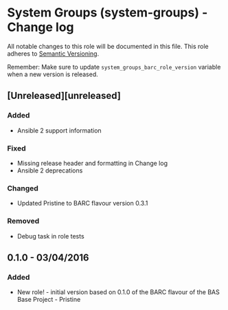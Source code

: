 
# System Groups (system-groups) - Change log

All notable changes to this role will be documented in this file.
This role adheres to [Semantic Versioning](http://semver.org/spec/v2.0.0.html).

Remember: Make sure to update `system_groups_barc_role_version` variable when a new version is released.

## [Unreleased][unreleased]

### Added

* Ansible 2 support information

### Fixed

* Missing release header and formatting in Change log
* Ansible 2 deprecations

### Changed

* Updated Pristine to BARC flavour version 0.3.1

### Removed

* Debug task in role tests

## 0.1.0 - 03/04/2016

### Added

* New role! - initial version based on 0.1.0 of the BARC flavour of the BAS Base Project - Pristine
